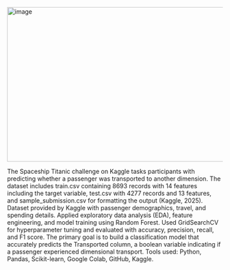 <img width="1658" height="360" alt="image" src="https://github.com/user-attachments/assets/7b6555e4-bbff-4189-805b-f7bf60348f5e" />

The Spaceship Titanic challenge on Kaggle tasks participants with predicting whether a passenger was transported to another dimension. The dataset includes train.csv containing 8693 records with 14 features including the target variable, test.csv with 4277 records and 13 features, and sample_submission.csv for formatting the output (Kaggle, 2025). 
Dataset provided by Kaggle with passenger demographics, travel, and spending details.
Applied exploratory data analysis (EDA), feature engineering, and model training using Random Forest.
Used GridSearchCV for hyperparameter tuning and evaluated with accuracy, precision, recall, and F1 score.
The primary goal is to build a classification model that accurately predicts the Transported column, a boolean variable indicating if a passenger experienced dimensional transport.
Tools used: Python, Pandas, Scikit-learn, Google Colab, GitHub, Kaggle.

